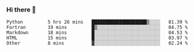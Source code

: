 ### Hi there 👋

<!--START_SECTION:waka-->

```text
Python         5 hrs 26 mins   ████████████████████▒░░░░   81.39 %
Fortran        19 mins         █▒░░░░░░░░░░░░░░░░░░░░░░░   04.75 %
Markdown       18 mins         █░░░░░░░░░░░░░░░░░░░░░░░░   04.53 %
HTML           15 mins         █░░░░░░░░░░░░░░░░░░░░░░░░   03.97 %
Other          8 mins          ▓░░░░░░░░░░░░░░░░░░░░░░░░   02.24 %
```

<!--END_SECTION:waka-->
